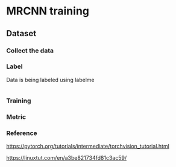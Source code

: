 # MRCNN training

## Dataset

### Collect the data



### Label

Data is being labeled using labelme

```

```


### Training






### Metric




### Reference

https://pytorch.org/tutorials/intermediate/torchvision_tutorial.html

https://linuxtut.com/en/a3be821734fd81c3ac59/
